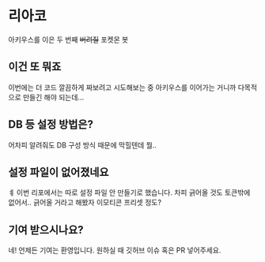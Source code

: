 # 리아코
아키우스를 이은 두 번째 ~~버려질~~ 포켓몬 봇
## 이건 또 뭐죠
이번에는 더 코드 깔끔하게 짜보려고 시도해보는 중
아키우스를 이어가는 거니까 다목적으로 만들긴 해야 되는데...
## DB 등 설정 방법은?
어차피 알려줘도 DB 구성 방식 때문에 막힐텐데 뭘..
## 설정 파일이 없어졌네요
ㅖ 이번 리포에서는 따로 설정 파일 안 만들기로 했습니다.
차피 긁어올 것도 토큰밖에 없어서.. 긁어올 거라고 해봤자 이모티콘 프리셋 정도?
## 기여 받으시나요?
네! 언제든 기여는 환영입니다. 원하실 때 깃허브 이슈 혹은 PR 넣어주세요.
